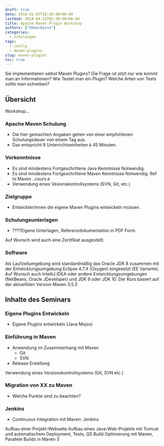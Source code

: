 ```yaml
---
draft: true 
date: 2018-01-07T18:30:00+06:00
lastmod: 2018-04-12T02:30:00+06:00
title: Apache Maven Plugin Workshop
authors: ["khmarbaise"]
categories:
  - schulungen
tags:
  - config
  - maven-plugins
slug: maven-plugins
toc: true
---
```

Sie implementieren selbst Maven Plugins? Die Frage ist jetzt
nur wie kommt man an Informationen?  Wie Testet man ein Plugin?
Welche Arten von Tests sollte man schreiben?


## Übersicht

Workshop...

### Apache Maven Schulung


 * Die hier gemachten Angaben gehen von einer empfohlenen 
   Schulungsdauer von einem Tag aus.
 * Das entspricht 8 Unterrichtseinheiten á 45 Minuten.

### Vorkenntnisse
 
 * Es sind mindestens Fortgeschrittene Java Kenntnisse Notwendig.
 * Es sind mindestens Fortgeschrittene Maven Kenntnisse Notwendig.
   Ref to Maven ..cours.e
 * Verwendung eines Vesionskontrollsystems (SVN, Git, etc.)

### Zielgruppe

 * Entwickler/innen die eigene Maven Plugins entwickeln müssen.

### Schulungsunterlagen

 * ????Eigene Unterlagen, Referenzdokumentation in PDF Form.

Auf Wunsch wird auch eine Zertifikat ausgestellt.

### Software

Als Laufzeitumgebung wird standardmäßig das Oracle JDK 8 zusammen mit der
Entwicklungsumgebung Eclipse 4.7.X (Oxygen) eingesetzt (EE Variante).
Auf Wunsch auch IntelliJ IDEA oder andere Entwicklungsumgebungen
(NetBeans, Oracle JDeveloper) und JDK 9 oder JDK 10. Der Kurs basiert auf der
aktuellsten Version Maven 3.5.3


## Inhalte des Seminars

### Eigene Plugins Entwickeln 

 * Eigene Plugins entwickeln (Java Mojos)


### Einführung in Maven

 * Anwendung im Zusammenhang mit Maven
   * Git
   * SVN
 * Release Erstellung

Verwendung eines Versionskontrollsystems (Git, SVN etc.)

### Migration von XX zu Maven

 * Welche Punkte sind zu beachten?

### Jenkins

 * Continuous Integration mit Maven: Jenkins

Aufbau einer Projekt-Webseite
Aufbau eines Java-Web-Projekts mit Tomcat und automatischem Deployment, Tests, QS
Build Optimierung mit Maven, Parallele Builds in Maven 3



[maven]: https://maven.apache.org/
[pom]: https://maven.apache.org/pom.html
[life-cycle]: https://maven.apache.org/guides/introduction/introduction-to-the-lifecycle.html
[layout]: https://maven.apache.org/guides/introduction/introduction-to-the-standard-directory-layout.html
[plugin-jar]: https://maven.apache.org/plugins/maven-jar-plugin/
[plugin-war]: https://maven.apache.org/plugins/maven-war-plugin/
[plugin-ear]: https://maven.apache.org/plugins/maven-ear-plugin/
[plugin-rar]: https://maven.apache.org/plugins/maven-rar-plugin/

[plugin-clean]: https://maven.apache.org/plugins/maven-clean-plugin/
